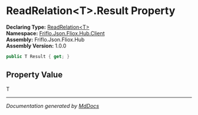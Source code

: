 ﻿<!--  
  <auto-generated>   
    The contents of this file were generated by a tool.  
    Changes to this file may be list if the file is regenerated  
  </auto-generated>   
-->

# ReadRelation\<T\>.Result Property

**Declaring Type:** [ReadRelation\<T\>](../index.md)  
**Namespace:** [Friflo.Json.Fliox.Hub.Client](../../index.md)  
**Assembly:** Friflo.Json.Fliox.Hub  
**Assembly Version:** 1.0.0

```csharp
public T Result { get; }
```

## Property Value

T

___

*Documentation generated by [MdDocs](https://github.com/ap0llo/mddocs)*
